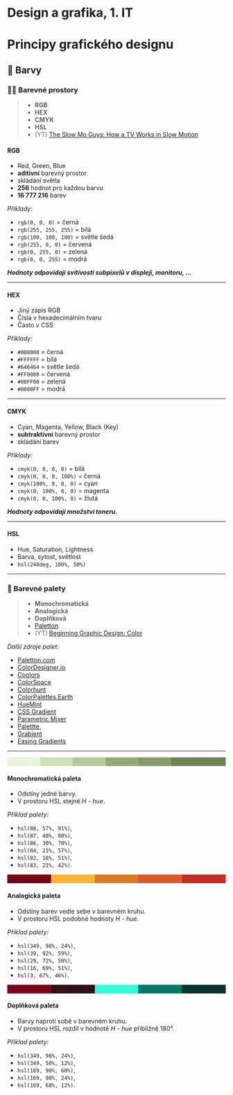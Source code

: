 # Design a grafika, 1. IT

# Principy grafického designu

## 🎨 Barvy

### 🏳️‍🌈 Barevné prostory

> - **RGB**
> - **HEX**
> - **CMYK**
> - **HSL**
> - (YT) [The Slow Mo Guys: How a TV Works in Slow Motion](https://www.youtube.com/watch?v=3BJU2drrtCM&t=601s)

#### **RGB**

- Red, Green, Blue
- **aditivní** barevný prostor
- skládání světla
- **256** hodnot pro každou barvu
- **16 777 216** barev

_Příklady:_

- `rgb(0, 0, 0)` = černá
- `rgb(255, 255, 255)` = bílá
- `rgb(100, 100, 100)` = světle šedá
- `rgb(255, 0, 0)` = červená
- `rgb(0, 255, 0)` = zelená
- `rgb(0, 0, 255)` = modrá

**_Hodnoty odpovídají svítivosti subpixelů v displeji, monitoru, ..._**

---

#### **HEX**

- Jiný zápis RGB
- Čísla v hexadecimálním tvaru
- Často v CSS

_Příklady:_

- `#000000` = černá
- `#FFFFFF` = bílá
- `#646464` = světle šedá
- `#FF0000` = červená
- `#00FF00` = zelená
- `#0000FF` = modrá

---

#### **CMYK**

- Cyan, Magenta, Yellow, Black (Key)
- **subtraktivní** barevný prostor
- skládání barev

_Příklady:_

- `cmyk(0, 0, 0, 0)` = bílá
- `cmyk(0, 0, 0, 100%)` = černá
- `cmyk(100%, 0, 0, 0)` = cyan
- `cmyk(0, 100%, 0, 0)` = magenta
- `cmyk(0, 0, 100%, 0)` = žlutá

**_Hodnoty odpovídají množství toneru._**

---

#### **HSL**

- Hue, Saturation, Lightness
- Barva, sytost, světlost
- `hsl(240deg, 100%, 50%)`

---

### 🎨 Barevné palety

> - **Monochromatická**
> - **Analogická**
> - **Doplňková**
> - [Paletton](https://paletton.com/)
> - (YT) [Beginning Graphic Design: Color](https://www.youtube.com/watch?v=_2LLXnUdUIc)

_Další zdroje palet:_

- [Paletton.com](https://paletton.com/)
- [ColorDesigner.io](https://colordesigner.io/)
- [Coolors](https://coolors.co/)
- [ColorSpace](https://mycolor.space/)
- [Colorhunt](https://colorhunt.co/)
- [ColorPalettes.Earth](https://colorpalettes.earth/)
- [HueMint](https://huemint.com/)
- [CSS Gradient](https://cssgradient.io/)
- [Parametric Mixer](https://colormixer.web.app/02332971ff623007ff9bc9505a440301ffff7c5f55610300/Sunset)
- [Palettte.](https://palettte.app/)
- [Grabient](https://www.grabient.com/)
- [Easing Gradients](https://larsenwork.com/easing-gradients/#editor)

---

<div style="height: 20px; background: linear-gradient(
  to right, 
  hsl(88, 57%, 91%) 0%,
  hsl(88, 57%, 91%) 15%,
  hsl(87, 40%, 80%) 15%,
  hsl(87, 40%, 80%) 30%,
  hsl(86, 30%, 70%) 30%,
  hsl(86, 30%, 70%) 45%,
  hsl(84, 21%, 57%) 45%, 
  hsl(84, 21%, 57%) 60%,
  hsl(82, 18%, 51%) 60%,
  hsl(82, 18%, 51%) 75%,
  hsl(83, 21%, 42%) 75%,
  hsl(83, 21%, 42%) 100%
);" ></div>

#### **Monochromatická paleta**

- Odstíny jedné barvy.
- V prostoru HSL stejné _H - hue_.

_Příklad palety:_

- `hsl(88, 57%, 91%)`,
- `hsl(87, 40%, 80%)`,
- `hsl(86, 30%, 70%)`,
- `hsl(84, 21%, 57%)`,
- `hsl(82, 18%, 51%)`,
- `hsl(83, 21%, 42%)`.

<div style="height: 20px; background: linear-gradient(
  to right,
  hsl(349, 98%, 24%) 0%,
  hsl(349, 98%, 24%) 20%,
  hsl(39, 92%, 59%) 20%,
  hsl(39, 92%, 59%) 40%,
  hsl(29, 72%, 50%) 40%,
  hsl(29, 72%, 50%) 60%,
  hsl(16, 69%, 51%) 60%,
  hsl(16, 69%, 51%) 80%,
  hsl(3, 67%, 46%) 80%,
  hsl(3, 67%, 46%) 100%
);">
</div>

#### **Analogická paleta**

- Odstíny barev vedle sebe v barevném kruhu.
- V prostoru HSL podobné hodnoty _H - hue_.

_Příklad palety:_

- `hsl(349, 98%, 24%)`,
- `hsl(39, 92%, 59%)`,
- `hsl(29, 72%, 50%)`,
- `hsl(16, 69%, 51%)`,
- `hsl(3, 67%, 46%)`.

<div style="height: 20px; background: linear-gradient(
  to right,
  hsl(349, 98%, 24%) 0%,
  hsl(349, 98%, 24%) 20%,
  hsl(349, 50%, 12%) 20%,
  hsl(349, 50%, 12%) 40%,
  hsl(169, 98%, 60%) 40%,
  hsl(169, 98%, 60%) 60%,
  hsl(169, 98%, 24%) 60%,
  hsl(169, 98%, 24%) 80%,
  hsl(169, 68%, 12%) 80%,
  hsl(169, 68%, 12%) 80%
);">
</div>

#### **Doplňková paleta**

- Barvy naproti sobě v barevném kruhu.
- V prostoru HSL rozdíl v hodnotě _H - hue_ přibližně 180°.

_Příklad palety:_

- `hsl(349, 98%, 24%)`,
- `hsl(349, 50%, 12%)`,
- `hsl(169, 98%, 60%)`,
- `hsl(169, 98%, 24%)`,
- `hsl(169, 68%, 12%)`.
